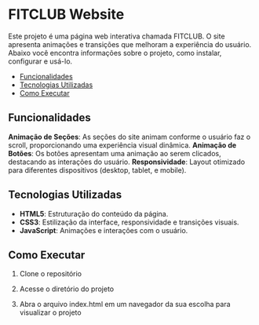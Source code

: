 # FITCLUB Website

Este projeto é uma página web interativa chamada FITCLUB. O site apresenta animações e transições que melhoram a experiência do usuário. Abaixo você encontra informações sobre o projeto, como instalar, configurar e usá-lo.

- [Funcionalidades](#funcionalidades)
- [Tecnologias Utilizadas](#tecnologias-utilizadas)
- [Como Executar](#como-executar)

## Funcionalidades
**Animação de Seções**: As seções do site animam conforme o usuário faz o scroll, proporcionando uma experiência visual dinâmica.
**Animação de Botões**: Os botões apresentam uma animação ao serem clicados, destacando as interações do usuário.
**Responsividade**: Layout otimizado para diferentes dispositivos (desktop, tablet, e mobile).

## Tecnologias Utilizadas
- **HTML5**: Estruturação do conteúdo da página.
- **CSS3**: Estilização da interface, responsividade e transições visuais.
- **JavaScript**: Animações e interações com o usuário.

## Como Executar
1. Clone o repositório

2. Acesse o diretório do projeto

3. Abra o arquivo index.html em um navegador da sua escolha para visualizar o projeto